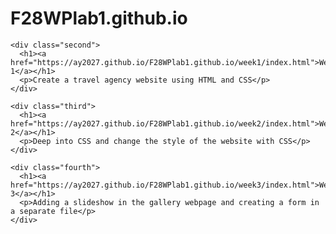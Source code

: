 
<!DOCTYPE html>
<html>

<head>
  <title>F28WP</title>
</head>

<body>

  <div class="container">
    <div class="first">
      <h1>F28WPlab1.github.io</h1>
    </div>

    <div class="second">
      <h1><a href="https://ay2027.github.io/F28WPlab1.github.io/week1/index.html">Week 1</a></h1>
      <p>Create a travel agency website using HTML and CSS</p>
    </div>

    <div class="third">
      <h1><a href="https://ay2027.github.io/F28WPlab1.github.io/week2/index.html">Week 2</a></h1>
      <p>Deep into CSS and change the style of the website with CSS</p>
    </div>
    
    <div class="fourth">
      <h1><a href="https://ay2027.github.io/F28WPlab1.github.io/week3/index.html">Week 3</a></h1>
      <p>Adding a slideshow in the gallery webpage and creating a form in a separate file</p>
    </div>
  </div>

</body>

</html>
